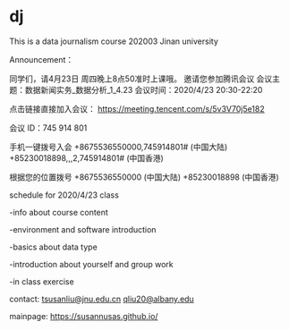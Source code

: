 # dj
This is a data journalism course 202003 Jinan university

Announcement：

同学们，请4月23日 周四晚上8点50准时上课哦。
邀请您参加腾讯会议
会议主题：数据新闻实务_数据分析_1_4.23
会议时间：2020/4/23 20:30-22:20

点击链接直接加入会议：
https://meeting.tencent.com/s/5v3V70j5e182

会议 ID：745 914 801

手机一键拨号入会
+8675536550000,745914801# (中国大陆)
+85230018898,,,2,745914801# (中国香港)

根据您的位置拨号
+8675536550000 (中国大陆)
+85230018898 (中国香港)

schedule for 2020/4/23 class

-info about course content

-environment and software introduction

-basics about data type

-introduction about yourself and group work

-in class exercise 

contact:
tsusanliu@jnu.edu.cn
qliu20@albany.edu

mainpage: 
https://susannusas.github.io/
